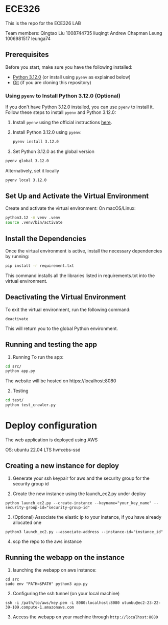 # ECE326

This is the repo for the ECE326 LAB

Team members:
Qingtao Liu 1008744735 liuqingt
Andrew Chapman Leung 1006981517 leunga74

## Prerequisites

Before you start, make sure you have the following installed:

- [Python 3.12.0](https://www.python.org/downloads/release/python-3120/) (or install using `pyenv` as explained below)
- [Git](https://git-scm.com/) (if you are cloning this repository)

### Using `pyenv` to Install Python 3.12.0 (Optional)

If you don't have Python 3.12.0 installed, you can use `pyenv` to install it. Follow these steps to install `pyenv` and Python 3.12.0:

1. Install `pyenv` using the official instructions [here](https://github.com/pyenv/pyenv#installation).

2. Install Python 3.12.0 using `pyenv`:

   ```bash
   pyenv install 3.12.0
   ```

3. Set Python 3.12.0 as the global version

```bash
pyenv global 3.12.0
```

Alternatively, set it locally

```bash
pyenv local 3.12.0
```

## Set Up and Activate the Virtual Environment

Create and activate the virtual environment:
On macOS/Linux:

```bash
python3.12 -m venv .venv
source .venv/bin/activate
```

## Install the Dependencies

Once the virtual environment is active, install the necessary dependencies by running:

```bash
pip install -r requirement.txt
```

This command installs all the libraries listed in requirements.txt into the virtual environment.

## Deactivating the Virtual Environment

To exit the virtual environment, run the following command:

```
deactivate
```

This will return you to the global Python environment.

## Running and testing the app

1. Running
To run the app:
```bash
cd src/
python app.py
```

The website will be hosted on https://localhost:8080

2. Testing

```bash
cd test/
python test_crawler.py
```


# Deploy configuration

The web application is deployed using AWS

OS: ubuntu 22.04 LTS hvm:ebs-ssd

## Creating a new instance for deploy

1. Generate your ssh keypair for aws and the security group for the security group id

2. Create the new instance using the launch_ec2.py under deploy
```
python launch_ec2.py --create-instance --keyname="your_key_name" --security-group-id="security-group-id"
```
3. (Optional) Associate the elastic ip to your instance, if you have already allocated one
```
python3 launch_ec2.py --associate-address --instance-id="instance_id"
```
4. scp the repo to the aws instance

## Running the webapp on the instance

1. launching the webapp on aws instance:
```
cd src
sudo env "PATH=$PATH" python3 app.py
```

2. Configuring the ssh tunnel (on your local machine)
```
ssh -i /path/to/aws/key.pem -L 8080:localhost:8080 utunbu@ec2-23-22-39-109.compute-1.amazonaws.com

```

3. Access the webapp on your machine through `http://localhost:8080`

